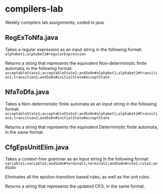 # compilers-lab
Weekly compilers lab assignments, coded in java.

## RegExToNfa.java

Takes a regular expression as an input string in the following format:
```alphabet1;alphabet2#regularExpression```

Returns a string that represents the equivalent Non-deterministic finite automata, in the following format:
```acceptableState1;acceptableState2;andSoOn#alphabet1;alphabet2#transition1;transition2;andSoOn#initialState#acceptState```


## NfaToDfa.java

Takes a Non-deterministic finite automata as an input string in the following format:
```acceptableState1;acceptableState2;andSoOn#alphabet1;alphabet2#transition1;transition2;andSoOn#initialState#acceptState```

Returns a string that represents the equivalent Deterministic finite automata, in the same format.

## CfgEpsUnitElim.java

Takes a context-free grammar as an input string in the following format:
```variable1;variable2;andSoOn#terminal1;terminal2;andSoOn#rule1;rule2;andSoOn```

Eliminates all the epsilon-transition based rules, as well as the unit rules.

Returns a string that represents the updated CFG, in the same format.
